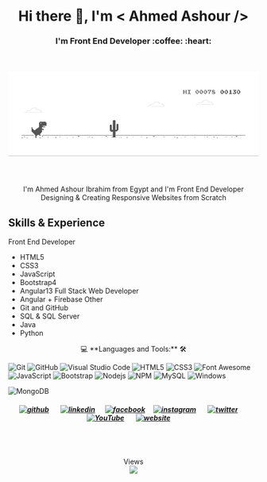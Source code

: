 <h1 align="center"> 
  Hi there 👋, I'm < Ahmed Ashour />
</h1>
<h3 align="center"> 
  I'm Front End Developer :coffee: :heart:
</h3>
<br/>
<h5 align="center"> 
  
  ![image](https://github.com/ash356/ash356/blob/main/4ff07986208593.5d9a654e92f36.gif)
  
</h5>



<br/>
<p align="center"> 
  I'm Ahmed Ashour Ibrahim from Egypt and I'm Front End Developer Designing & Creating Responsive Websites from Scratch 
</p> 

## Skills & Experience
  Front End Developer 
- HTML5
- CSS3
- JavaScript
- Bootstrap4 
- Angular13 
Full Stack Web Developer
- Angular + Firebase 
Other
- Git and GitHub
- SQL &  SQL Server 
- Java
- Python

<p align="center"> 
  💻 **Languages and Tools:** 🛠️<br>
</p>


![Git](https://img.shields.io/badge/-Git-000000?style=flat&logo=git&logoColor=F05032&labelColor=ffffff)
![GitHub](https://img.shields.io/badge/-GitHub-000000?style=flat&logo=github&logoColor=000000&labelColor=ffffff)
![Visual Studio Code](https://img.shields.io/badge/-VSCode-000000?style=flat&logo=visual-studio-code&labelColor=007ACC)
![HTML5](https://img.shields.io/badge/-HTML5-000000?style=flat&logo=html5&logoColor=ffffff&labelColor=E34F26)
![CSS3](https://img.shields.io/badge/-CSS3-000000?style=flat&logo=css3&logoColor=ffffff&labelColor=1572B6) 
![Font Awesome](https://img.shields.io/badge/-font%20awesome-000000?style=flat&logo=font-awesome&logoColor=339AF0&labelColor=ffffff)
![JavaScript](https://img.shields.io/badge/-JavaScript-000000?style=flat&logo=javascript)
![Bootstrap](https://img.shields.io/badge/-Bootstrap-000000?style=flat&logo=bootstrap&logoColor=ffffff&labelColor=563D7C)
![Nodejs](https://img.shields.io/badge/-Nodejs-000000?style=flat&logo=Node.js)
![NPM](https://img.shields.io/badge/-npm-000000?style=flat&logo=npm&labelColor=ffffff)
![MySQL](https://img.shields.io/badge/-MySQL-000000?style=flat&logo=mysql&labelColor=ffffff)
![Windows](https://img.shields.io/badge/-Windows-000000?style=flat&logo=windows&logoColor=ffffff&labelColor=0078D6)



 ![MongoDB](https://img.shields.io/badge/MongoDB-%234ea94b.svg?style=for-the-badge&logo=mongodb&logoColor=white)
 
<!--  Social Links -->
<h5 align="center"> 
  
  [<img src='https://cdn.jsdelivr.net/npm/simple-icons@3.0.1/icons/github.svg' alt='github' height='40'>](https://github.com/ash356) &nbsp;&nbsp;&nbsp;&nbsp;&nbsp;
  [<img src='https://github.com/yushi1007/yushi1007/blob/main/images/linkedin.svg' alt='linkedin' height='40'>](https://www.linkedin.com/in/ahmed-ashour-96024a210//)&nbsp;&nbsp;&nbsp;&nbsp;&nbsp; 
  [<img src='https://cdn.jsdelivr.net/npm/simple-icons@3.0.1/icons/facebook.svg' alt='facebook' height='40'>](https://www.facebook.com/a7med3shour2020/) &nbsp;&nbsp;&nbsp;
  [<img src='https://github.com/yushi1007/yushi1007/blob/main/images/instagram.svg' alt='instagram' height='40'>](https://www.instagram.com/ahmedashour_22/?fbclid=IwAR0p9mGxrk1wcftODeZrCVEApIPnEJH4FP2CqmuZL6QHPPaiokq0dAFor8s/) &nbsp;&nbsp;&nbsp;&nbsp;&nbsp;
  [<img src='https://cdn.jsdelivr.net/npm/simple-icons@3.0.1/icons/twitter.svg' alt='twitter' height='40'>](https://twitter.com/ahmedas18362884) &nbsp;&nbsp;&nbsp;&nbsp;&nbsp; 
  [<img src='https://cdn.jsdelivr.net/npm/simple-icons@3.0.1/icons/youtube.svg' alt='YouTube' height='40'>](https://www.youtube.com/channel/UCdU95owpu8nPvPS7SIbZ8gw) &nbsp;&nbsp;&nbsp;&nbsp;&nbsp;     [<img src='https://cdn.jsdelivr.net/npm/simple-icons@3.0.1/icons/icloud.svg' alt='website' height='40'>](https://ash356.github.io/Portfolio-01/HTML/) &nbsp;&nbsp;&nbsp;&nbsp;&nbsp;
</h5>
<br/>
<br/>
<p align="center"> 
  Views<br/>
  <img src="https://profile-counter.glitch.me/ash356/count.svg" />
</p>


<!-- ![image](https://github.com/ash356/ash356/blob/main/4ff07986208593.5d9a654e92f36.gif) -->

<!-- [<img src='https://cdn.jsdelivr.net/npm/simple-icons@3.0.1/icons/github.svg' alt='github' height='40'>](https://github.com/ash356) [<img src='https://cdn.jsdelivr.net/npm/simple-icons@3.0.1/icons/linkedin.svg' alt='linkedin' height='40'>](https://www.linkedin.com/in/ahmed-ashour-96024a210//) [<img src='https://cdn.jsdelivr.net/npm/simple-icons@3.0.1/icons/facebook.svg' alt='facebook' height='40'>](https://www.facebook.com/a7med3shour2020/) [<img src='https://cdn.jsdelivr.net/npm/simple-icons@3.0.1/icons/instagram.svg' alt='instagram' height='40'>](https://www.instagram.com/ahmedashour_22/?fbclid=IwAR0p9mGxrk1wcftODeZrCVEApIPnEJH4FP2CqmuZL6QHPPaiokq0dAFor8s/) [<img src='https://cdn.jsdelivr.net/npm/simple-icons@3.0.1/icons/twitter.svg' alt='twitter' height='40'>](https://twitter.com/ahmedas18362884) [<img src='https://cdn.jsdelivr.net/npm/simple-icons@3.0.1/icons/youtube.svg' alt='YouTube' height='40'>](https://www.youtube.com/channel/UCdU95owpu8nPvPS7SIbZ8gw) [<img src='https://cdn.jsdelivr.net/npm/simple-icons@3.0.1/icons/icloud.svg' alt='website' height='40'>](https://ash356.github.io/Portfolio-01/HTML/)
 -->
<!---
ash356/ash356 is a ✨ special ✨ repository because its `README.md` (this file) appears on your GitHub profile.
You can click the Preview link to take a look at your changes.

